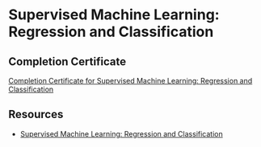 # Supervised Machine Learning: Regression and Classification

## Completion Certificate

[Completion Certificate for Supervised Machine Learning: Regression and Classification](https://coursera.org/share/e0c045297b3c0050119f1fc5360385c5)

## Resources

- [Supervised Machine Learning: Regression and Classification](https://www.coursera.org/learn/machine-learning?specialization=machine-learning-introduction)